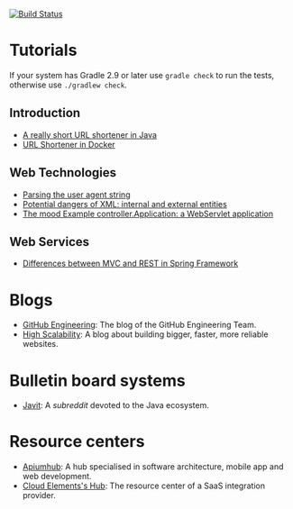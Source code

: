 [![Build Status](https://travis-ci.org/UNIZAR-30246-WebEngineering/tutorials.svg)](https://travis-ci.org/UNIZAR-30246-WebEngineering/tutorials)

# Tutorials

If your system has Gradle 2.9 or later use `gradle check` to run the tests, otherwise use `./gradlew check`.

## Introduction

* [A really short URL shortener in Java](urlshortener)
* [URL Shortener in Docker](urlshortener-docker)

## Web Technologies

* [Parsing the user agent string](user-agent)
* [Potential dangers of XML: internal and external entities](xml-dangers)
* [The mood Example controller.Application: a WebServlet application](mood)

## Web Services
* [Differences between MVC and REST in Spring Framework](controller-mvc-rest)

# Blogs

* [GitHub Engineering](https://githubengineering.com/): The blog of the GitHub Engineering Team.
* [High Scalability](http://highscalability.com/): A blog about building bigger, faster, more reliable websites.

# Bulletin board systems

* [Javit](https://www.reddit.com/r/java/): A *subreddit* devoted to the Java ecosystem.

# Resource centers

* [Apiumhub](https://apiumhub.com/tech-blog-barcelona/): A hub specialised in software architecture, mobile app and web development.
* [Cloud Elements's Hub](https://resources.cloud-elements.com/): The resource center of a SaaS integration provider.


